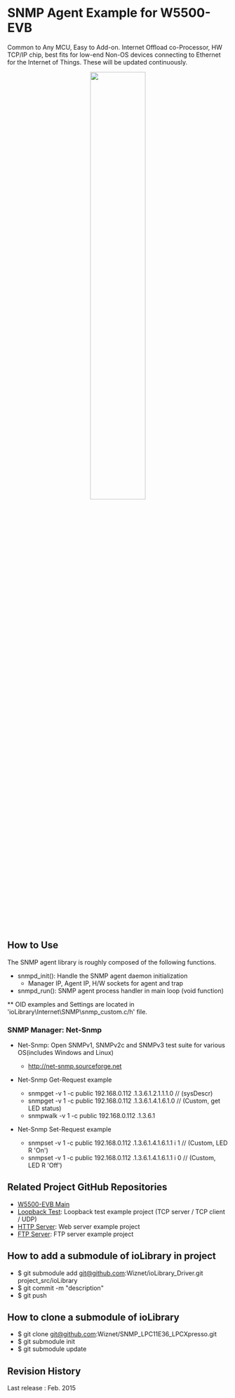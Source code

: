 # SNMP Agent Example for W5500-EVB
Common to Any MCU, Easy to Add-on. Internet Offload co-Processor, HW TCP/IP chip, 
best fits for low-end Non-OS devices connecting to Ethernet for the Internet of Things. These will be updated continuously.

<!-- W5500 EVB pic -->
<p align="center">
  <img width="50%" src="http://wizwiki.net/wiki/lib/exe/fetch.php?media=products:w5500:w5500_evb:w5500-evb_side.png" />
</p>

## How to Use
The SNMP agent library is roughly composed of the following functions.

- snmpd_init(): Handle the SNMP agent daemon initialization
  - Manager IP, Agent IP, H/W sockets for agent and trap  
- snmpd_run(): SNMP agent process handler in main loop (void function)

** OID examples and Settings are located in 'ioLibrary\Internet\SNMP\snmp_custom.c/h' file.

### SNMP Manager: Net-Snmp
- Net-Snmp: Open SNMPv1, SNMPv2c and SNMPv3 test suite for various OS(includes Windows and Linux)
  - http://net-snmp.sourceforge.net

- Net-Snmp Get-Request example
  - snmpget -v 1 -c public 192.168.0.112 .1.3.6.1.2.1.1.1.0 			// (sysDescr)
  - snmpget -v 1 -c public 192.168.0.112 .1.3.6.1.4.1.6.1.0 			// (Custom, get LED status)
  - snmpwalk -v 1 -c public 192.168.0.112 .1.3.6.1

- Net-Snmp Set-Request example
  - snmpset -v 1 -c public 192.168.0.112 .1.3.6.1.4.1.6.1.1 i 1			// (Custom, LED R 'On')
  - snmpset -v 1 -c public 192.168.0.112 .1.3.6.1.4.1.6.1.1 i 0			// (Custom, LED R 'Off')

## Related Project GitHub Repositories
- [W5500-EVB Main](https://github.com/Wiznet/W5500_EVB)
- [Loopback Test](https://github.com/Wiznet/Loopback_LPC11E36_LPCXpresso): Loopback test example project (TCP server / TCP client / UDP)
- [HTTP Server](https://github.com/Wiznet/HTTPServer_LPC11E36_LPCXpresso): Web server example project
- [FTP Server](https://github.com/Wiznet/FTP_LPC11E36_LPCXpresso): FTP server example project

## How to add a submodule of ioLibrary in project
- $ git submodule add git@github.com:Wiznet/ioLibrary_Driver.git project_src/ioLibrary
- $ git commit -m "description"
- $ git push

## How to clone a submodule of ioLibrary
- $ git clone git@github.com:Wiznet/SNMP_LPC11E36_LPCXpresso.git
- $ git submodule init
- $ git submodule update

## Revision History
Last release : Feb. 2015
